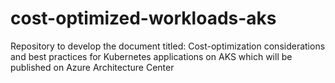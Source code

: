 # cost-optimized-workloads-aks
Repository to develop the document titled: Cost-optimization considerations and best practices for Kubernetes applications on AKS which will be published on Azure Architecture Center
